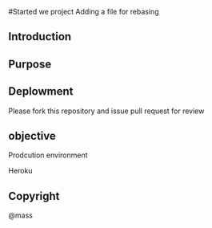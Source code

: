 #Started we project
Adding a file for rebasing
## Introduction

## Purpose


## Deplowment

Please fork this repository and issue pull request for review
## objective

Prodcution environment

Heroku

## Copyright

@mass

